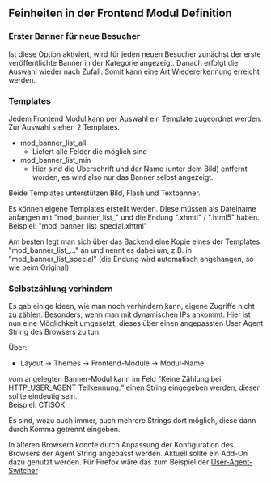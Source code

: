 ## Feinheiten in der Frontend Modul Definition


### Erster Banner für neue Besucher

Ist diese Option aktiviert, wird für jeden neuen Besucher zunächst der erste
veröffentlichte Banner in der Kategorie angezeigt. Danach erfolgt die Auswahl
wieder nach Zufall. Somit kann eine Art Wiedererkennung erreicht werden.


### Templates

Jedem Frontend Modul kann per Auswahl ein Template zugeordnet werden.
Zur Auswahl stehen 2 Templates.

* mod_banner_list_all
  * Liefert alle Felder die möglich sind
* mod_banner_list_min
  * Hier sind die Überschrift und der Name (unter dem Bild) entfernt worden,
  es wird also nur das Banner selbst angezeigt.

Beide Templates unterstützen Bild, Flash und Textbanner.

Es können eigene Templates erstellt werden. Diese müssen als Dateiname anfangen
mit "mod_banner_list_" und die Endung ".xhmtl" / ".html5" haben. <br>
Beispiel: "mod_banner_list_special.xhtml"

Am besten legt man sich über das Backend eine Kopie eines der Templates
"mod_banner_list_..." an und nennt es dabei um, z.B. in "mod_banner_list_special"
(die Endung wird automatisch angehangen, so wie beim Original)


### Selbstzählung verhindern

Es gab einige Ideen, wie man noch verhindern kann, eigene Zugriffe nicht zu zählen.
Besonders, wenn man mit dynamischen IPs ankommt. Hier ist nun eine Möglichkeit
umgesetzt, dieses über einen angepassten User Agent String des Browsers zu tun.

Über:

* Layout -> Themes -> Frontend-Module -> Modul-Name

vom angelegten Banner-Modul kann im Feld "Keine Zählung bei HTTP_USER_AGENT Teilkennung:"
einen String eingegeben werden, dieser sollte eindeutig sein.<br>
Beispiel: CTISOK

Es sind, wozu auch immer, auch mehrere Strings dort möglich, diese dann durch
Komma getrennt eingeben.

In älteren Browsern konnte durch Anpassung der Konfiguration des Browsers der
Agent String angepasst werden. Aktuell sollte ein Add-On dazu genutzt werden.
Für Firefox wäre das zum Beispiel der [User-Agent-Switcher][1]

[1]: https://addons.mozilla.org/de/firefox/addon/user-agent-switcher/
